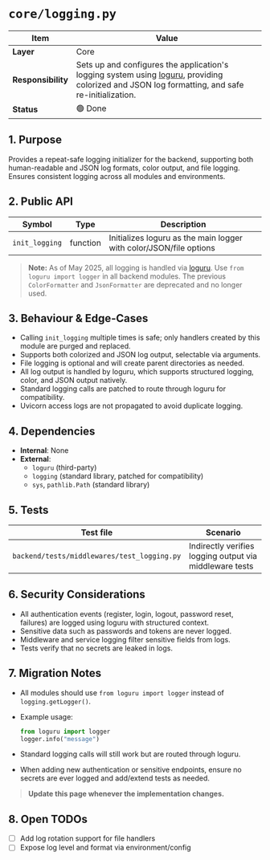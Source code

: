 <!-- filepath: c:\Users\00010654\Documents\Git\ReViewPoint\docs\backend\core\logging.py.md -->

# `core/logging.py`

| Item               | Value                                                                                                                                                                            |
| ------------------ | -------------------------------------------------------------------------------------------------------------------------------------------------------------------------------- |
| **Layer**          | Core                                                                                                                                                                             |
| **Responsibility** | Sets up and configures the application's logging system using [loguru](https://loguru.readthedocs.io/), providing colorized and JSON log formatting, and safe re-initialization. |
| **Status**         | 🟢 Done                                                                                                                                                                          |

## 1. Purpose

Provides a repeat-safe logging initializer for the backend, supporting both human-readable and JSON log formats, color output, and file logging. Ensures consistent logging across all modules and environments.

## 2. Public API

| Symbol         | Type     | Description                                                        |
| -------------- | -------- | ------------------------------------------------------------------ |
| `init_logging` | function | Initializes loguru as the main logger with color/JSON/file options |

> **Note:** As of May 2025, all logging is handled via [loguru](https://loguru.readthedocs.io/). Use `from loguru import logger` in all backend modules. The previous `ColorFormatter` and `JsonFormatter` are deprecated and no longer used.

## 3. Behaviour & Edge-Cases

- Calling `init_logging` multiple times is safe; only handlers created by this module are purged and replaced.
- Supports both colorized and JSON log output, selectable via arguments.
- File logging is optional and will create parent directories as needed.
- All log output is handled by loguru, which supports structured logging, color, and JSON output natively.
- Standard logging calls are patched to route through loguru for compatibility.
- Uvicorn access logs are not propagated to avoid duplicate logging.

## 4. Dependencies

- **Internal**: None
- **External**:
  - `loguru` (third-party)
  - `logging` (standard library, patched for compatibility)
  - `sys`, `pathlib.Path` (standard library)

## 5. Tests

| Test file                                   | Scenario                                                |
| ------------------------------------------- | ------------------------------------------------------- |
| `backend/tests/middlewares/test_logging.py` | Indirectly verifies logging output via middleware tests |

## 6. Security Considerations

- All authentication events (register, login, logout, password reset, failures) are logged using loguru with structured context.
- Sensitive data such as passwords and tokens are never logged.
- Middleware and service logging filter sensitive fields from logs.
- Tests verify that no secrets are leaked in logs.

## 7. Migration Notes

- All modules should use `from loguru import logger` instead of `logging.getLogger()`.
- Example usage:

  ```python
  from loguru import logger
  logger.info("message")
  ```

- Standard logging calls will still work but are routed through loguru.
- When adding new authentication or sensitive endpoints, ensure no secrets are ever logged and add/extend tests as needed.

> **Update this page whenever the implementation changes.**

## 8. Open TODOs

- [ ] Add log rotation support for file handlers
- [ ] Expose log level and format via environment/config
